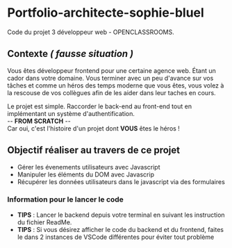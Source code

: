 # Portfolio-architecte-sophie-bluel

Code du projet 3 développeur web - OPENCLASSROOMS.

## Contexte _( fausse situation )_

Vous êtes développeur frontend pour une certaine agence web. Étant un cador dans votre domaine.
Vous terminer avec un peu d'avance sur vos tâches et comme un héros des temps moderne que vous êtes, vous volez à la rescouse de vos collègues afin de les aider dans leur taches en cours.

Le projet est simple. Raccorder le back-end au front-end tout en implémentant un système d'authentification.  
-- **FROM SCRATCH** --  
Car oui, c'est l'histoire d'un projet dont **VOUS** êtes le héros !

## Objectif réaliser au travers de ce projet

- Gérer les évenements utilisateurs avec Javascript
- Manipuler les éléments du DOM avec Javascrip
- Récupérer les données utilisateurs dans le javascript via des formulaires

### Information pour le lancer le code

- **TIPS** : Lancer le backend depuis votre terminal en suivant les instruction du fichier ReadMe.
- **TIPS** : Si vous désirez afficher le code du backend et du frontend, faites le dans 2 instances de VSCode différentes pour éviter tout problème
